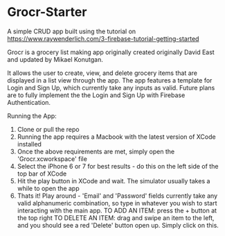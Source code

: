 # Grocr-Starter
A simple CRUD app built using the tutorial on https://www.raywenderlich.com/3-firebase-tutorial-getting-started

Grocr is a grocery list making app originally created originally David East and updated by Mikael Konutgan.

It allows the user to create, view, and delete grocery items that are displayed in a list view through the app.
The app features a template for Login and Sign Up, which currently take any inputs as valid.
Future plans are to fully implement the the Login and Sign Up with Firebase Authentication.

Running the App:
1. Clone or pull the repo
2. Running the app requires a Macbook with the latest version of XCode installed
3. Once the above requirements are met, simply open the 'Grocr.xcworkspace' file 
4. Select the iPhone 6 or 7 for best results - do this on the left side of the top bar of XCode
5. Hit the play button in XCode and wait. The simulator usually takes a while to open the app
6. Thats it! Play around - 'Email' and 'Password' fields currently take any valid alphanumeric combination, so
    type in whatever you wish to start interacting with the main app.
TO ADD AN ITEM: press the + button at the top right
TO DELETE AN ITEM: drag and swipe an item to the left, and you should see a red 'Delete' button open up. Simply click on this.
